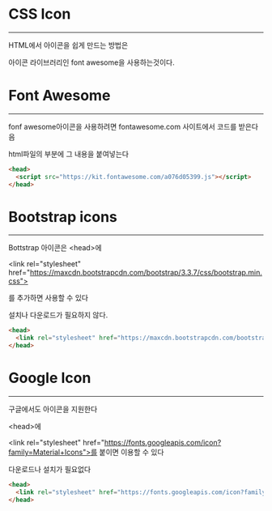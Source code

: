 # CSS Icon
-------------

HTML에서 아이콘을 쉽게 만드는 방법은

아이콘 라이브러리인 font awesome을 사용하는것이다.

# Font Awesome
---------------------

fonf awesome아이콘을 사용하려면 fontawesome.com 사이트에서  코드를 받은다음

html파일의 <head>부분에 그 내용을 붙여넣는다
  
```html
<head>
  <script src="https://kit.fontawesome.com/a076d05399.js"></script>
</head>
```

# Bootstrap icons
---------------------

Bottstrap 아이콘은 \<head>에 

\<link rel="stylesheet" href="https://maxcdn.bootstrapcdn.com/bootstrap/3.3.7/css/bootstrap.min.css">

를 추가하면 사용할 수 있다

설치나 다운로드가 필요하지 않다.

```html
<head>
  <link rel="stylesheet" href="https://maxcdn.bootstrapcdn.com/bootstrap/3.3.7/css/bootstrap.min.css">
</head>
```

# Google Icon
---------------------------

구글에서도 아이콘을 지원한다

\<head>에

\<link rel="stylesheet" href="https://fonts.googleapis.com/icon?family=Material+Icons">를 붙이면 이용할 수 있다

다운로드나 설치가 필요없다

```html
<head>
  <link rel="stylesheet" href="https://fonts.googleapis.com/icon?family=Material+Icons">
</head>
```
